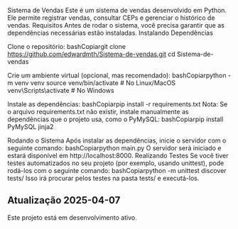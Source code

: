 Sistema de Vendas
Este é um sistema de vendas desenvolvido em Python. Ele permite registrar vendas, consultar CEPs e gerenciar o histórico de vendas.
Requisitos
Antes de rodar o sistema, você precisa garantir que as dependências necessárias estão instaladas.
Instalando Dependências

Clone o repositório:
bashCopiargit clone https://github.com/edwardmth/Sistema-de-vendas.git
cd Sistema-de-vendas

Crie um ambiente virtual (opcional, mas recomendado):
bashCopiarpython -m venv venv
source venv/bin/activate  # No Linux/MacOS
venv\Scripts\activate     # No Windows

Instale as dependências:
bashCopiarpip install -r requirements.txt
Nota: Se o arquivo requirements.txt não existir, instale manualmente as dependências que o projeto usa, como o PyMySQL:
bashCopiarpip install PyMySQL jinja2


Rodando o Sistema
Após instalar as dependências, inicie o servidor com o seguinte comando:
bashCopiarpython main.py
O servidor será iniciado e estará disponível em http://localhost:8000.
Realizando Testes
Se você tiver testes automatizados no seu projeto (por exemplo, usando unittest), pode rodá-los com o seguinte comando:
bashCopiarpython -m unittest discover tests/
Isso irá procurar pelos testes na pasta tests/ e executá-los.

<!-- Atualização de teste -->
## Atualização 2025-04-07
Este projeto está em desenvolvimento ativo.
